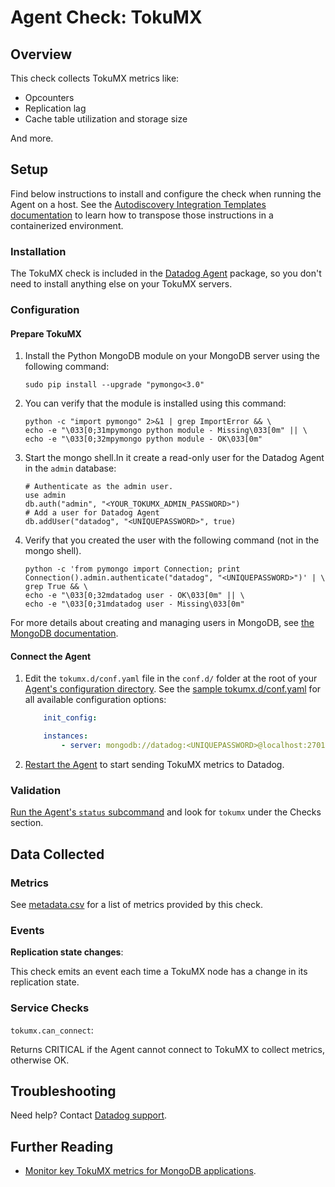 # Agent Check: TokuMX

## Overview

This check collects TokuMX metrics like:

* Opcounters
* Replication lag
* Cache table utilization and storage size

And more.

## Setup

Find below instructions to install and configure the check when running the Agent on a host. See the [Autodiscovery Integration Templates documentation][1] to learn how to transpose those instructions in a containerized environment.

### Installation

The TokuMX check is included in the [Datadog Agent][2] package, so you don't need to install anything else on your TokuMX servers.

### Configuration
#### Prepare TokuMX

1.  Install the Python MongoDB module on your MongoDB server using the following command:

        sudo pip install --upgrade "pymongo<3.0"


2.  You can verify that the module is installed using this command:

        python -c "import pymongo" 2>&1 | grep ImportError && \
        echo -e "\033[0;31mpymongo python module - Missing\033[0m" || \
        echo -e "\033[0;32mpymongo python module - OK\033[0m"


3.  Start the mongo shell.In it create a read-only user for the Datadog Agent in the `admin` database:

        # Authenticate as the admin user.
        use admin
        db.auth("admin", "<YOUR_TOKUMX_ADMIN_PASSWORD>")
        # Add a user for Datadog Agent
        db.addUser("datadog", "<UNIQUEPASSWORD>", true)


4.  Verify that you created the user with the following command (not in the mongo shell).

        python -c 'from pymongo import Connection; print Connection().admin.authenticate("datadog", "<UNIQUEPASSWORD>")' | \
        grep True && \
        echo -e "\033[0;32mdatadog user - OK\033[0m" || \
        echo -e "\033[0;31mdatadog user - Missing\033[0m"

For more details about creating and managing users in MongoDB, see [the MongoDB documentation][3].

#### Connect the Agent

1. Edit the `tokumx.d/conf.yaml` file in the `conf.d/` folder at the root of your [Agent's configuration directory][4].
    See the [sample tokumx.d/conf.yaml][5] for all available configuration options:

    ```yaml
        init_config:

        instances:
            - server: mongodb://datadog:<UNIQUEPASSWORD>@localhost:27017
    ```

2. [Restart the Agent][6] to start sending TokuMX metrics to Datadog.

### Validation

[Run the Agent's `status` subcommand][7] and look for `tokumx` under the Checks section.

## Data Collected
### Metrics
See [metadata.csv][8] for a list of metrics provided by this check.

### Events
**Replication state changes**:

This check emits an event each time a TokuMX node has a change in its replication state.

### Service Checks

`tokumx.can_connect`:

Returns CRITICAL if the Agent cannot connect to TokuMX to collect metrics, otherwise OK.

## Troubleshooting
Need help? Contact [Datadog support][9].

## Further Reading

* [Monitor key TokuMX metrics for MongoDB applications][10].


[1]: https://docs.datadoghq.com/agent/autodiscovery/integrations
[2]: https://app.datadoghq.com/account/settings#agent
[3]: https://www.mongodb.org/display/DOCS/Security+and+Authentication
[4]: https://docs.datadoghq.com/agent/guide/agent-configuration-files/?tab=agentv6#agent-configuration-directory
[5]: https://github.com/DataDog/integrations-core/blob/master/tokumx/datadog_checks/tokumx/data/conf.yaml.example
[6]: https://docs.datadoghq.com/agent/guide/agent-commands/?tab=agentv6#start-stop-and-restart-the-agent
[7]: https://docs.datadoghq.com/agent/guide/agent-commands/?tab=agentv6#agent-status-and-information
[8]: https://github.com/DataDog/integrations-core/blob/master/tokumx/metadata.csv
[9]: https://docs.datadoghq.com/help
[10]: https://www.datadoghq.com/blog/monitor-key-tokumx-metrics-mongodb-applications
